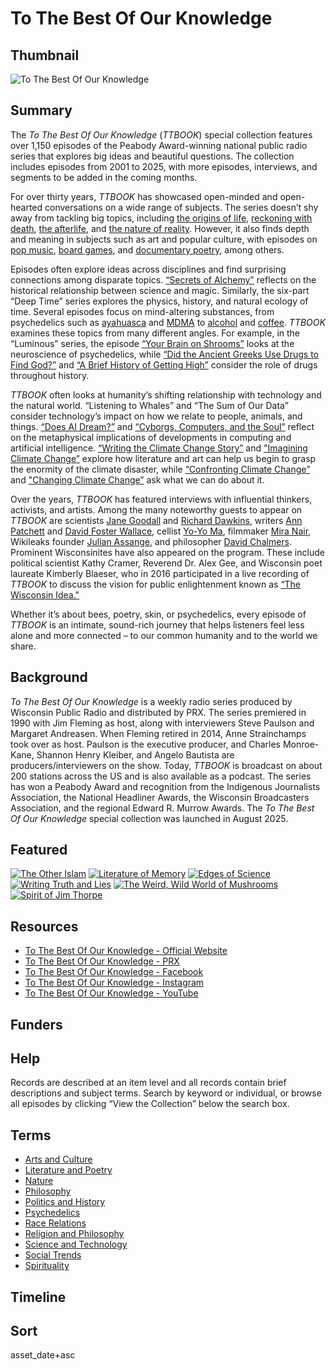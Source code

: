 # To The Best Of Our Knowledge

## Thumbnail

![To The Best Of Our Knowledge](https://s3.amazonaws.com/americanarchive.org/special-collections/ttbook-logo.png "To The Best Of Our Knowledge Collection")

## Summary

The *To The Best Of Our Knowledge* (*TTBOOK*) special collection features over 1,150 episodes of the Peabody Award-winning national public radio series that explores big ideas and beautiful questions. The collection includes episodes from 2001 to 2025, with more episodes, interviews, and segments to be added in the coming months.

For over thirty years, *TTBOOK* has showcased open-minded and open-hearted conversations on a wide range of subjects. The series doesn’t shy away from tackling big topics, including [the origins of life](/catalog/cpb-aacip-296b8c8aeb9), [reckoning with death](/catalog/cpb-aacip-3e259588a1a), [the afterlife](/catalog/cpb-aacip-e5ccc0724e6), and [the nature of reality](/catalog/cpb-aacip-35adb296e0a). However, it also finds depth and meaning in subjects such as art and popular culture, with episodes on [pop music](/catalog/cpb-aacip-ea58dbf035f), [board games](/catalog/cpb-aacip-659d93636e1), and [documentary poetry](/catalog/cpb-aacip-ed283aefde1), among others. 

Episodes often explore ideas across disciplines and find surprising connections among disparate topics. [“Secrets of Alchemy"](/catalog/cpb-aacip-eb09c1ee823) reflects on the historical relationship between science and magic. Similarly, the six-part “Deep Time” series explores the physics, history, and natural ecology of time. Several episodes focus on mind-altering substances, from psychedelics such as [ayahuasca](/catalog/cpb-aacip-00d6129bff5) and [MDMA](/catalog/cpb-aacip-09c74d4c644) to [alcohol](/catalog/cpb-aacip-de53d7ea7ab) and [coffee](/catalog/cpb-aacip-c55e8e9ce17). *TTBOOK* examines these topics from many different angles. For example, in the “Luminous” series, the episode [“Your Brain on Shrooms”](/catalog/cpb-aacip-a03e0378561) looks at the neuroscience of psychedelics, while [“Did the Ancient Greeks Use Drugs to Find God?”](/catalog/cpb-aacip-06721797245) and [“A Brief History of Getting High”](/catalog/cpb-aacip-3f48b424b05) consider the role of drugs throughout history.  

*TTBOOK* often looks at humanity’s shifting relationship with technology and the natural world. “Listening to Whales” and “The Sum of Our Data” consider technology’s impact on how we relate to people, animals, and things. [“Does AI Dream?”](/catalog/cpb-aacip-045d9f1eba8) and [“Cyborgs, Computers, and the Soul”](/catalog/cpb-aacip-f407b48836e) reflect on the metaphysical implications of developments in computing and artificial intelligence. [“Writing the Climate Change Story”](/catalog/cpb-aacip-835218d040a) and ["Imagining Climate Change”](/catalog/cpb-aacip-5ec43e4932c) explore how literature and art can help us begin to grasp the enormity of the climate disaster, while [“Confronting Climate Change”](/catalog/cpb-aacip-90f78789a86) and ["Changing Climate Change”](/catalog/cpb-aacip-c398bc7a312) ask what we can do about it.

Over the years, *TTBOOK* has featured interviews with influential thinkers, activists, and artists. Among the many noteworthy guests to appear on *TTBOOK* are scientists [Jane Goodall](/catalog/cpb-aacip-ffd6e085fdf) and [Richard Dawkins](/catalog/cpb-aacip-5e31b30ccd0), writers [Ann Patchett](/catalog/cpb-aacip-f0d2aca5717) and [David Foster Wallace](/catalog/cpb-aacip-cca9d273289), cellist [Yo-Yo Ma](/catalog/cpb-aacip-50612a1b18e), filmmaker [Mira Nair](/catalog/cpb-aacip-2c34476f7a0), Wikileaks founder [Julian Assange](/catalog/cpb-aacip-effd84b53f6), and philosopher [David Chalmers](/catalog/cpb-aacip-5a57ca536f3). Prominent Wisconsinites have also appeared on the program. These include political scientist Kathy Cramer, Reverend Dr. Alex Gee, and Wisconsin poet laureate Kimberly Blaeser, who in 2016 participated in a live recording of *TTBOOK* to discuss the vision for public enlightenment known as [“The Wisconsin Idea."](/catalog/cpb-aacip-224e658c3b0) 

Whether it’s about bees, poetry, skin, or psychedelics, every episode of *TTBOOK* is an intimate, sound-rich journey that helps listeners feel less alone and more connected – to our common humanity and to the world we share.

## Background

*To The Best Of Our Knowledge* is a weekly radio series produced by Wisconsin Public Radio and distributed by PRX. The series premiered in 1990 with Jim Fleming as host, along with interviewers Steve Paulson and Margaret Andreasen. When Fleming retired in 2014, Anne Strainchamps took over as host. Paulson is the executive producer, and Charles Monroe-Kane, Shannon Henry Kleiber, and Angelo Bautista are producers/interviewers on the show. Today, *TTBOOK* is broadcast on about 200 stations across the US and is also available as a podcast. The series has won a Peabody Award and recognition from the Indigenous Journalists Association, the National Headliner Awards, the Wisconsin Broadcasters Association, and the regional Edward R. Murrow Awards. The *To The Best Of Our Knowledge* special collection was launched in August 2025.

## Featured

[![The Other Islam](https://s3.amazonaws.com/americanarchive.org/special-collections/ttbook-small.png)](/catalog/cpb-aacip-fbdf3737479)
[![Literature of Memory](https://s3.amazonaws.com/americanarchive.org/special-collections/ttbook-small.png)](/catalog/cpb-aacip-9ff8d0da617)
[![Edges of Science](https://s3.amazonaws.com/americanarchive.org/special-collections/science.png)](/catalog/cpb-aacip-0289567d07c)
[![Writing Truth and Lies](https://s3.amazonaws.com/americanarchive.org/special-collections/truth-lies.png)](/catalog/cpb-aacip-7e1ab571582)
[![The Weird, Wild World of Mushrooms](https://s3.amazonaws.com/americanarchive.org/special-collections/mushrooms.png)](/catalog/cpb-aacip-ddbc7225e0d)
[![Spirit of Jim Thorpe](https://s3.amazonaws.com/americanarchive.org/special-collections/thorpe.png)](/catalog/cpb-aacip-4c29f9590be)

## Resources

- [To The Best Of Our Knowledge - Official Website](https://www.ttbook.org/)
- [To The Best Of Our Knowledge - PRX](https://exchange.prx.org/series/37766-to-the-best-of-our-knowledge)
- [To The Best Of Our Knowledge - Facebook](https://www.facebook.com/tothebestofourknowledge/#)
- [To The Best Of Our Knowledge - Instagram](https://www.instagram.com/tothebestofourknowledge/)
- [To The Best Of Our Knowledge - YouTube](https://www.youtube.com/channel/UCIxeNVSo6BbtKA1Nz1Vtflg)

## Funders

## Help

Records are described at an item level and all records contain brief descriptions and subject terms. Search by keyword or individual, or browse all episodes by clicking “View the Collection” below the search box.

## Terms

- [Arts and Culture](https://americanarchive.org/catalog?f%5Baccess_types%5D%5B%5D=online&q=%22This+record+is+part+of+the+Arts+and+Culture+section+of+the+To+The+Best+Of+Our+Knowledge+special+collection.%22&sort=title+asc)
- [Literature and Poetry](https://americanarchive.org/catalog?f%5Baccess_types%5D%5B%5D=online&q=%22This+record+is+part+of+the+Literature+and+Poetry+section+of+the+To+The+Best+Of+Our+Knowledge+special+collection.%22&sort=title+asc)
- [Nature](https://americanarchive.org/catalog?f%5Baccess_types%5D%5B%5D=online&q=%22This+record+is+part+of+the+Nature+section+of+the+To+The+Best+Of+Our+Knowledge+special+collection.%22&sort=title+asc)
- [Philosophy](https://americanarchive.org/catalog?f%5Baccess_types%5D%5B%5D=online&q=%22This+record+is+part+of+the+Philosophy+section+of+the+To+The+Best+Of+Our+Knowledge+special+collection.%22&sort=title+asc)
- [Politics and History](https://americanarchive.org/catalog?f%5Baccess_types%5D%5B%5D=online&q=%22This+record+is+part+of+the+Politics+and+History++section+of+the+To+The+Best+Of+Our+Knowledge+special+collection.%22&sort=title+asc)
- [Psychedelics](https://americanarchive.org/catalog?f%5Baccess_types%5D%5B%5D=online&q=%22This+record+is+part+of+the+Psychedelics+section+of+the+To+The+Best+Of+Our+Knowledge+special+collection.%22&sort=title+asc)
- [Race Relations](https://americanarchive.org/catalog?f%5Baccess_types%5D%5B%5D=online&q=%22This+record+is+part+of+the+Race+Relations+section+of+the+To+The+Best+Of+Our+Knowledge+special+collection.%22&sort=title+asc)
- [Religion and Philosophy](https://americanarchive.org/catalog?f%5Baccess_types%5D%5B%5D=online&q=%22This+record+is+part+of+the+Religion+and+Philosophy+section+of+the+To+The+Best+Of+Our+Knowledge+special+collection.%22&sort=title+asc)
- [Science and Technology](https://americanarchive.org/catalog?f%5Baccess_types%5D%5B%5D=online&q=%22This+record+is+part+of+the+Science+and+Technology+section+of+the+To+The+Best+Of+Our+Knowledge+special+collection.%22&sort=title+asc)
- [Social Trends](https://americanarchive.org/catalog?f%5Baccess_types%5D%5B%5D=online&q=%22This+record+is+part+of+the+Social+Trends+section+of+the+To+The+Best+Of+Our+Knowledge+special+collection.%22&sort=title+asc)
- [Spirituality](https://americanarchive.org/catalog?f%5Baccess_types%5D%5B%5D=online&q=%22This+record+is+part+of+the+Spirituality+section+of+the+To+The+Best+Of+Our+Knowledge+special+collection.%22&sort=title+asc)


## Timeline


## Sort


asset_date+asc
